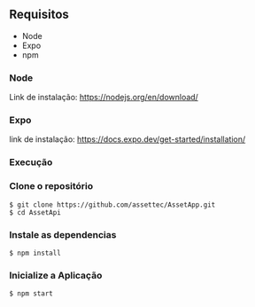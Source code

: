 ## Requisitos

* Node
* Expo
* npm

### Node

Link de instalação: https://nodejs.org/en/download/

### Expo

link de instalação: https://docs.expo.dev/get-started/installation/

### Execução

### Clone o repositório

```console
$ git clone https://github.com/assettec/AssetApp.git
$ cd AssetApi
```

### Instale as dependencias

```console
$ npm install
```

### Inicialize a Aplicação

```console
$ npm start
```
